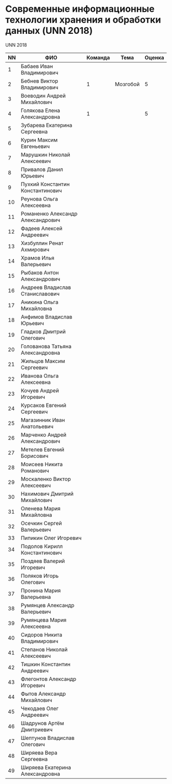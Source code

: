 # Современные информационные технологии хранения и обработки данных (UNN 2018)

UNN 2018

| NN  | ФИО                               | Команда   | Тема             | Оценка          |
| --- | --------------------------------- | --------- | ---------------- | ----------------|
| 1   | Бабаев Иван Владимирович          |           |                  |                 |
| 2   | Бебнев Виктор Владимирович        | 1         | Мозгобой         | 5               |
| 3   | Воеводин Андрей Михайлович        |           |                  |                 |
| 4   | Голякова Елена Александровна      | 1         |                  | 5               |
| 5   | Зубарева Екатерина Сергеевна      |           |                  |                 |
| 6   | Курин Максим Евгеньевич           |           |                  |                 |
| 7   | Марушкин Николай Алексеевич       |           |                  |                 |
| 8   | Привалов Данил Юрьевич            |           |                  |                 |
| 9   | Пухкий Константин Константинович  |           |                  |                 |
| 10  | Реунова Ольга Алексеевна          |           |                  |                 |
| 11  | Романенко Александр Александрович |           |                  |                 |
| 12  | Фадеев Алексей Андреевич          |           |                  |                 |
| 13  | Хизбуллин Ренат Ахмирович         |           |                  |                 |
| 14  | Храмов Илья Валерьевич            |           |                  |                 |
| 15  | Рыбаков Антон Александрович       |           |                  |                 |
| 16  | Андреев Владислав Станиславович   |           |                  |                 |
| 17  | Аникина Ольга Михайловна          |           |                  |                 |
| 18  | Анфимов Владислав Юрьевич         |           |                  |                 |
| 19  | Гладков Дмитрий Олегович          |           |                  |                 |
| 20  | Голованова Татьяна Александровна  |           |                  |                 |
| 21  | Жильцов Максим Сергеевич          |           |                  |                 |
| 22  | Иванова Ольга Алексеевна          |           |                  |                 |
| 23  | Кочуев Андрей Игоревич            |           |                  |                 |
| 24  | Курсаков Евгений Сергеевич        |           |                  |                 |
| 25  | Магазинник Иван Анатольевич       |           |                  |                 |
| 26  | Марченко Андрей Александрович     |           |                  |                 |
| 27  | Метелев Евгений Борисович         |           |                  |                 |
| 28  | Моисеев Никита Романович          |           |                  |                 |
| 29  | Москаленко Виктор Алексеевич      |           |                  |                 |
| 30  | Нахимович Дмитрий Михайлович      |           |                  |                 |
| 31  | Оленева Мария Михайловна          |           |                  |                 |
| 32  | Осечкин Сергей Валерьевич         |           |                  |                 |
| 33  | Пипикин Олег Игоревич             |           |                  |                 |
| 34  | Подолов Кирилл Константинович     |           |                  |                 |
| 35  | Поздяев Валерий Игоревич          |           |                  |                 |
| 36  | Поляков Игорь Олегович            |           |                  |                 |
| 37  | Пронина Мария Валерьевна          |           |                  |                 |
| 38  | Румянцев Александр Валерьевич     |           |                  |                 |
| 39  | Румянцева Мария Алексеевна        |           |                  |                 |
| 40  | Сидоров Никита Владимирович       |           |                  |                 |
| 41  | Степанов Николай Алексеевич       |           |                  |                 |
| 42  | Тишкин Константин Андреевич       |           |                  |                 |
| 43  | Флегонтов Александр Игоревич      |           |                  |                 |
| 44  | Фытов Александр Михайлович        |           |                  |                 |
| 45  | Чекодаев Олег Андреевич           |           |                  |                 |
| 46  | Шадрунов Артём Дмитриевич         |           |                  |                 |
| 47  | Шептунов Владислав Олегович       |           |                  |                 |
| 48  | Ширяева Вера Сергеевна            |           |                  |                 |
| 49  | Ширяева Екатерина Александровна   |           |                  |                 |
